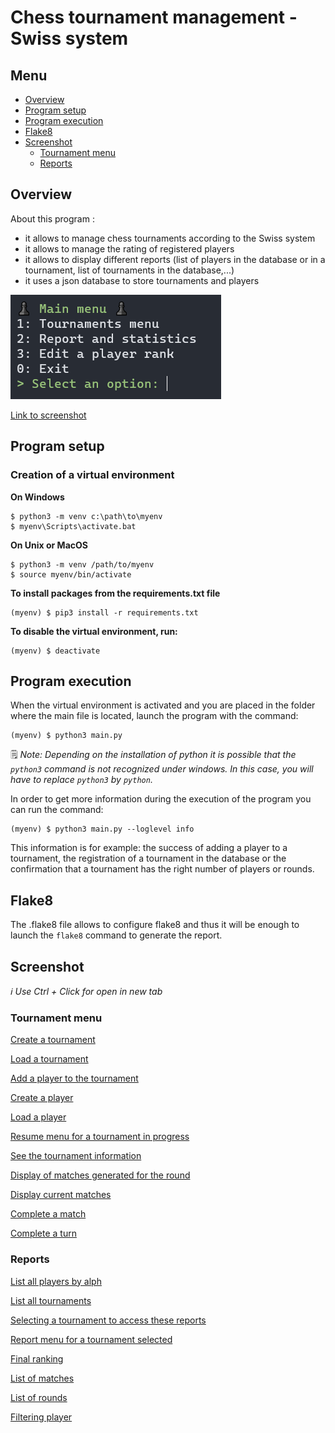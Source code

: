 # Chess tournament management - Swiss system

## Menu

* [Overview](#overview)
* [Program setup](#program-setup)
* [Program execution](#program-execution)
* [Flake8](#flake8)
* [Screenshot](#screenshot)
	- [Tournament menu](#tournament-menu)
	- [Reports](#reports)

## Overview

About this program :
- it allows to manage chess tournaments according to the Swiss system
- it allows to manage the rating of registered players 
- it allows to display different reports (list of players in the database or in a tournament, list of tournaments in the database,...)
- it uses a json database to store tournaments and players

![Screenshot of menu](https://github.com/Prud-homme/image-data-bank/blob/main/projet_4/menu.gif?raw=true)

[Link to screenshot](#screenshot)

## Program setup

### Creation of a virtual environment

**On Windows**
```
$ python3 -m venv c:\path\to\myenv
$ myenv\Scripts\activate.bat
```

**On Unix or MacOS**
```
$ python3 -m venv /path/to/myenv
$ source myenv/bin/activate
```

**To install packages from the requirements.txt file**
```
(myenv) $ pip3 install -r requirements.txt
```

**To disable the virtual environment, run:**
```
(myenv) $ deactivate
```

## Program execution

When the virtual environment is activated and you are placed in the folder where the main file is located, launch the program with the command:
```
(myenv) $ python3 main.py
```
🗒️ *Note: Depending on the installation of python it is possible that the `python3` command is not recognized under windows. In this case, you will have to replace `python3` by `python`.*

In order to get more information during the execution of the program you can run the command:
```
(myenv) $ python3 main.py --loglevel info
```
This information is for example: the success of adding a player to a tournament, the registration of a tournament in the database or the confirmation that a tournament has the right number of players or rounds.

## Flake8

The .flake8 file allows to configure flake8 and thus it will be enough to launch the `flake8` command to generate the report.

## Screenshot

*ℹ️ Use Ctrl + Click for open in new tab*

### Tournament menu

[Create a tournament](https://github.com/Prud-homme/image-data-bank/blob/main/projet_4/tournament-menu/create.png?raw=true)

[Load a tournament](https://github.com/Prud-homme/image-data-bank/blob/main/projet_4/tournament-menu/load.png?raw=true)

[Add a player to the tournament](https://github.com/Prud-homme/image-data-bank/blob/main/projet_4/tournament-menu/addplayer.png?raw=true)

[Create a player](https://github.com/Prud-homme/image-data-bank/blob/main/projet_4/tournament-menu/createplayer.png?raw=true)

[Load a player](https://github.com/Prud-homme/image-data-bank/blob/main/projet_4/tournament-menu/loadplayer.png?raw=true)

[Resume menu for a tournament in progress](https://github.com/Prud-homme/image-data-bank/blob/main/projet_4/tournament-menu/tournamentresume.png?raw=true)

[See the tournament information](https://github.com/Prud-homme/image-data-bank/blob/main/projet_4/tournament-menu/tournamentinfo.png?raw=true)

[Display of matches generated for the round](https://github.com/Prud-homme/image-data-bank/blob/main/projet_4/tournament-menu/generation.png?raw=true)

[Display current matches](https://github.com/Prud-homme/image-data-bank/blob/main/projet_4/tournament-menu/displaycurrent.png?raw=true)

[Complete a match](https://github.com/Prud-homme/image-data-bank/blob/main/projet_4/tournament-menu/completematch.png?raw=true)

[Complete a turn](https://github.com/Prud-homme/image-data-bank/blob/main/projet_4/tournament-menu/completeturn.png?raw=true)

### Reports

[List all players by alph](https://github.com/Prud-homme/image-data-bank/blob/main/projet_4/reports-statistics/playeralphabetic.png?raw=true)

[List all tournaments](https://github.com/Prud-homme/image-data-bank/blob/main/projet_4/reports-statistics/listtournaments.png?raw=true)

[Selecting a tournament to access these reports](https://github.com/Prud-homme/image-data-bank/blob/main/projet_4/reports-statistics/abouttounament.png?raw=true)

[Report menu for a tournament selected](https://github.com/Prud-homme/image-data-bank/blob/main/projet_4/reports-statistics/abouttournamentmenu.png?raw=true)

[Final ranking](https://github.com/Prud-homme/image-data-bank/blob/main/projet_4/reports-statistics/abouttournamentfinalranking.png?raw=true)

[List of matches](https://github.com/Prud-homme/image-data-bank/blob/main/projet_4/reports-statistics/abouttournamentmatches.png?raw=true)

[List of rounds](https://github.com/Prud-homme/image-data-bank/blob/main/projet_4/reports-statistics/abouttournamentturn.png?raw=true)

[Filtering player](https://github.com/Prud-homme/image-data-bank/blob/main/projet_4/reports-statistics/filterplayer.png?raw=true)


